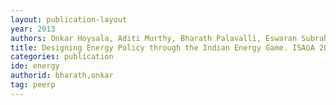 ```yaml
---
layout: publication-layout
year: 2013
authors: Onkar Hoysala, Aditi Murthy, Bharath Palavalli, Eswaran Subrahmanian and Sebastiaan Meijer.
title: Designing Energy Policy through the Indian Energy Game. ISAGA 2013 (2013<span style="margin-left:0.5px;">)</span> Stockholm, Sweden.
categories: publication
ide: energy
authorid: bharath,onkar
tag: peerp
---
```

